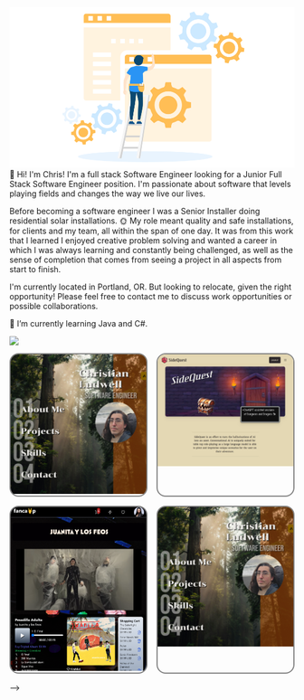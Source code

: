 <!-- ☕Javascript | 📊SQL | 🎨HTML/CSS | 🐍Python | 📩Express.js | 🧪Flask | 🔰Node.js | ⚛Redux.js/React.js | ⚗SQLAlchemy | 💠Sequelize | 🐘Postgresql | 💨Tailwind CSS -->

![website-construction](/construct.png)
👋 Hi! I'm Chris! I'm a full stack Software Engineer looking for a Junior Full Stack Software Engineer position. I'm passionate about software that levels playing fields and changes the way we live our lives.

Before becoming a software engineer I was a Senior Installer doing residential solar installations. 🌞 My role meant quality and safe installations, for clients and my team, all within the span of one day. It was from this work that I learned I enjoyed creative problem solving and wanted a career in which I was always learning and constantly being challenged, as well as the sense of completion that comes from seeing a project in all aspects from start to finish.

I'm currently located in Portland, OR. But looking to relocate, given the right opportunity! Please feel free to contact me to discuss work opportunities or possible collaborations.

🌱 I’m currently learning Java and C#.
<!-- 🤔I'm currently refactoring my past projects to make them as polished as possible, while also exploring new technologies and languages to add to my aresnal.⚔ -->

<p>
  <p href="https://skillicons.dev" align="center" style="display: flex; align-items: center;" >
    <img src="https://skillicons.dev/icons?i=androidstudio,aws,cs,css,docker,eclipse,express,html,flask,git,java,js,nodejs,nextjs,postgres,postman,prisma,py,react,redux,sqlite,sequelize,tailwind,ts,visualstudio,vscode&perline=9" />
  </p>
</p>
<div style="display: grid; grid-template-columns: 1fr 1fr; gap: 1rem;">
  <a
    href="https://cludwell.github.io/"
    style="overflow: hidden; border-radius: 1rem; border: 2px solid gray"
  >
    <img
      src="./portfolio.png"
      style="object-fit: cover; width: full; height: full"
    />
  </a>
  <a
    href="https://sidequest-grd2.onrender.com/"
    style="overflow: hidden; border-radius: 1rem; border: 2px solid gray"
  >
    <img
      src="./sidequest.png"
      style="object-fit: cover; width: full; height: full"
    />
  </a>
  <a
    href="https://fancamp.onrender.com/"
    style="overflow: hidden; border-radius: 1rem; border: 2px solid gray"
  >
    <img
      src="./juanita.png"
      style="object-fit: cover; width: full; height: full"
    />
  </a>
  <a
    href="https://spacey-yscj.onrender.com/"
    style="overflow: hidden; border-radius: 1rem; border: 2px solid gray"
  >
    <img
      src="./portfolio.png"
      style="object-fit: cover; width: full; height: full"
    />
  </a>
<!--
**cludwell/cludwell** is a ✨ _special_ ✨ repository because its `README.md` (this file) appears on your GitHub profile.

<!-- Here are some ideas to get you started:

- 🔭 I’m currently working on ...
- 🌱 I’m currently learning ...
- 👯 I’m looking to collaborate on ...
- 🤔 I’m looking for help with ...
- 💬 Ask me about ...
- 📫 How to reach me: ...
- 😄 Pronouns: ...
- ⚡ Fun fact: ...
--> -->
